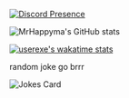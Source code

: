 [![Discord Presence](https://lanyard-profile-readme.vercel.app/api/606526727753170969
                            )](https://discord.com/users/606526727753170969)

![MrHappyma's GitHub stats](https://github-readme-stats.vercel.app/api?username=mrhappyma)

[![userexe's wakatime stats](https://github-readme-stats.vercel.app/api/wakatime?username=userexe)](https://wakatime.com/@userexe)

random joke go brrr

![Jokes Card](https://readme-jokes.vercel.app/api)
